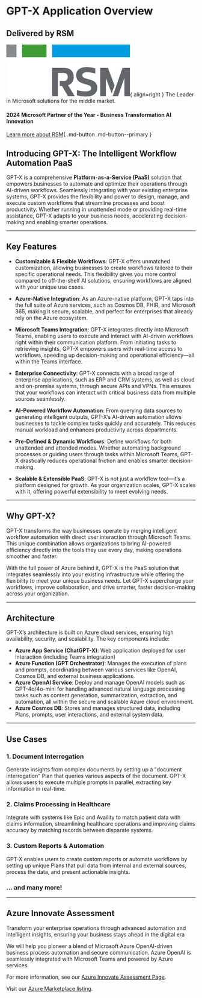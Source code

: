 # GPT-X Application Overview

## Delivered by RSM
![RSM](assets/RSM_color.png){ align=right }
The Leader in Microsoft solutions for the middle market.

#### 2024 Microsoft Partner of the Year - Business Transformation AI Innovation

[Learn more about RSM](https://rsmus.com/technologies/microsoft.html){ .md-button .md-button--primary }

## Introducing GPT-X: The Intelligent Workflow Automation PaaS

GPT-X is a comprehensive **Platform-as-a-Service (PaaS)** solution that empowers businesses to automate and optimize their operations through AI-driven workflows. Seamlessly integrating with your existing enterprise systems, GPT-X provides the flexibility and power to design, manage, and execute custom workflows that streamline processes and boost productivity. Whether running in unattended mode or providing real-time assistance, GPT-X adapts to your business needs, accelerating decision-making and enabling smarter operations.

---

## Key Features

- **Customizable & Flexible Workflows**: GPT-X offers unmatched customization, allowing businesses to create workflows tailored to their specific operational needs. This flexibility gives you more control compared to off-the-shelf AI solutions, ensuring workflows are aligned with your unique use cases.

- **Azure-Native Integration**: As an Azure-native platform, GPT-X taps into the full suite of Azure services, such as Cosmos DB, FHIR, and Microsoft 365, making it secure, scalable, and perfect for enterprises that already rely on the Azure ecosystem.

- **Microsoft Teams Integration**: GPT-X integrates directly into Microsoft Teams, enabling users to execute and interact with AI-driven workflows right within their communication platform. From initiating tasks to retrieving insights, GPT-X empowers users with real-time access to workflows, speeding up decision-making and operational efficiency—all within the Teams interface.

- **Enterprise Connectivity**: GPT-X connects with a broad range of enterprise applications, such as ERP and CRM systems, as well as cloud and on-premise systems, through secure APIs and VPNs. This ensures that your workflows can interact with critical business data from multiple sources seamlessly.

- **AI-Powered Workflow Automation**: From querying data sources to generating intelligent outputs, GPT-X’s AI-driven automation allows businesses to tackle complex tasks quickly and accurately. This reduces manual workload and enhances productivity across departments.

- **Pre-Defined & Dynamic Workflows**: Define workflows for both unattended and attended modes. Whether automating background processes or guiding users through tasks within Microsoft Teams, GPT-X drastically reduces operational friction and enables smarter decision-making.

- **Scalable & Extensible PaaS**: GPT-X is not just a workflow tool—it’s a platform designed for growth. As your organization scales, GPT-X scales with it, offering powerful extensibility to meet evolving needs.

---

## Why GPT-X?

GPT-X transforms the way businesses operate by merging intelligent workflow automation with direct user interaction through Microsoft Teams. This unique combination allows organizations to bring AI-powered efficiency directly into the tools they use every day, making operations smoother and faster.

With the full power of Azure behind it, GPT-X is the PaaS solution that integrates seamlessly into your existing infrastructure while offering the flexibility to meet your unique business needs. Let GPT-X supercharge your workflows, improve collaboration, and drive smarter, faster decision-making across your organization.

---

## Architecture

GPT-X’s architecture is built on Azure cloud services, ensuring high availability, security, and scalability. The key components include:

- **Azure App Service (ChatGPT-X)**: Web application deployed for user interaction (including Teams integration)
- **Azure Function (GPT Orchestrator)**: Manages the execution of plans and prompts, coordinating between various services like OpenAI, Cosmos DB, and external business applications.
- **Azure OpenAI Service**: Deploy and manage OpenAI models such as GPT-4o/4o-mini for handling advanced natural language processing tasks such as content generation, summarization, extraction, and automation, all within the secure and scalable Azure cloud environment.
- **Azure Cosmos DB**: Stores and manages structured data, including Plans, prompts, user interactions, and external system data.

---

## Use Cases

### 1. Document Interrogation
Generate insights from complex documents by setting up a "document interrogation" Plan that queries various aspects of the document. GPT-X allows users to execute multiple prompts in parallel, extracting key information in real-time.

### 2. Claims Processing in Healthcare
Integrate with systems like Epic and Availity to match patient data with claims information, streamlining healthcare operations and improving claims accuracy by matching records between disparate systems.

### 3. Custom Reports & Automation
GPT-X enables users to create custom reports or automate workflows by setting up unique Plans that pull data from internal and external sources, process the data, and present actionable insights.

### ... and many more!

---

## Azure Innovate Assessment

Transform your enterprise operations through advanced automation and intelligent insights, ensuring your business stays ahead in the digital era

We will help you pioneer a blend of Microsoft Azure OpenAI-driven business process automation and secure communication. Azure OpenAI is seamlessly integrated with Microsoft Teams and powered by Azure services.

For more information, see our [Azure Innovate Assessment Page](azure-innovate.md).

Visit our [Azure Marketplace listing](https://azuremarketplace.microsoft.com/en-us/marketplace/consulting-services/rsmproductsalesllc1604685958273.azureopenaigptx).
